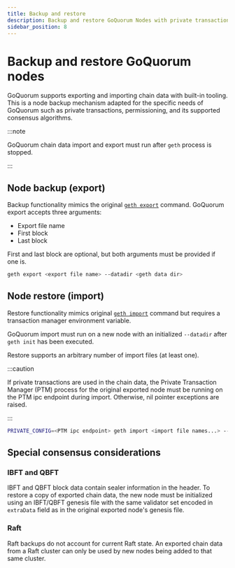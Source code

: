 ```yaml
---
title: Backup and restore
description: Backup and restore GoQuorum Nodes with private transactions, permissioning, and supported consensus algorithms
sidebar_position: 8
---
```


# Backup and restore GoQuorum nodes

GoQuorum supports exporting and importing chain data with built-in tooling. This is a node backup mechanism adapted for the specific needs of GoQuorum such as private transactions, permissioning, and its supported consensus algorithms.

:::note

GoQuorum chain data import and export must run after `geth` process is stopped.

:::

## Node backup (export)

Backup functionality mimics the original [`geth export`](https://geth.ethereum.org/docs/interface/command-line-options) command. GoQuorum export accepts three arguments:

- Export file name
- First block
- Last block

First and last block are optional, but both arguments must be provided if one is.

```bash
geth export <export file name> --datadir <geth data dir>
```

## Node restore (import)

Restore functionality mimics original [`geth import`](https://geth.ethereum.org/docs/interface/command-line-options) command but requires a transaction manager environment variable.

GoQuorum import must run on a new node with an initialized `--datadir` after `geth init` has been executed.

Restore supports an arbitrary number of import files (at least one).

:::caution

If private transactions are used in the chain data, the Private Transaction Manager (PTM) process for the original exported node must be running on the PTM ipc endpoint during import. Otherwise, nil pointer exceptions are raised.

:::

```bash
PRIVATE_CONFIG=<PTM ipc endpoint> geth import <import file names...> --datadir <geth data dir>
```

## Special consensus considerations

### IBFT and QBFT

IBFT and QBFT block data contain sealer information in the header. To restore a copy of exported chain data, the new node must be initialized using an IBFT/QBFT genesis file with the same validator set encoded in `extraData` field as in the original exported node's genesis file.

### Raft

Raft backups do not account for current Raft state. An exported chain data from a Raft cluster can only be used by new nodes being added to that same cluster.
